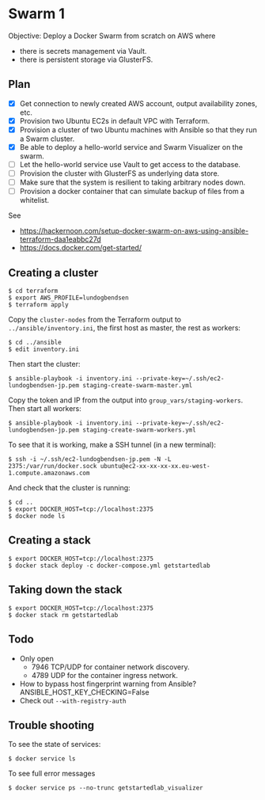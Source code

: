 # Swarm 1

Objective: Deploy a Docker Swarm from scratch on AWS where

* there is secrets management via Vault.
* there is persistent storage via GlusterFS.

## Plan

* [x] Get connection to newly created AWS account, output availability zones, etc.
* [x] Provision two Ubuntu EC2s in default VPC with Terraform.
* [x] Provision a cluster of two Ubuntu machines with Ansible so that they run a Swarm cluster.
* [x] Be able to deploy a hello-world service and Swarm Visualizer on the swarm.
* [ ] Let the hello-world service use Vault to get access to the database.
* [ ] Provision the cluster with GlusterFS as underlying data store.
* [ ] Make sure that the system is resilient to taking arbitrary nodes down.
* [ ] Provision a docker container that can simulate backup of files from a whitelist.

See

* https://hackernoon.com/setup-docker-swarm-on-aws-using-ansible-terraform-daa1eabbc27d
* https://docs.docker.com/get-started/

## Creating a cluster

    $ cd terraform
    $ export AWS_PROFILE=lundogbendsen
    $ terraform apply

Copy the `cluster-nodes` from the Terraform output to `../ansible/inventory.ini`, the first host as master, the rest as workers:

    $ cd ../ansible
    $ edit inventory.ini

Then start the cluster:

    $ ansible-playbook -i inventory.ini --private-key=~/.ssh/ec2-lundogbendsen-jp.pem staging-create-swarm-master.yml

Copy the token and IP from the output into `group_vars/staging-workers`. Then start all workers:

    $ ansible-playbook -i inventory.ini --private-key=~/.ssh/ec2-lundogbendsen-jp.pem staging-create-swarm-workers.yml

To see that it is working, make a SSH tunnel (in a new terminal):

    $ ssh -i ~/.ssh/ec2-lundogbendsen-jp.pem -N -L 2375:/var/run/docker.sock ubuntu@ec2-xx-xx-xx-xx.eu-west-1.compute.amazonaws.com

And check that the cluster is running:

    $ cd ..
    $ export DOCKER_HOST=tcp://localhost:2375
    $ docker node ls

## Creating a stack

    $ export DOCKER_HOST=tcp://localhost:2375
    $ docker stack deploy -c docker-compose.yml getstartedlab

## Taking down the stack

    $ export DOCKER_HOST=tcp://localhost:2375
    $ docker stack rm getstartedlab

## Todo

* Only open
    * 7946 TCP/UDP for container network discovery.
    * 4789 UDP for the container ingress network.
* How to bypass host fingerprint warning from Ansible? ANSIBLE_HOST_KEY_CHECKING=False
* Check out `--with-registry-auth`

## Trouble shooting

To see the state of services:

    $ docker service ls

To see full error messages

    $ docker service ps --no-trunc getstartedlab_visualizer
